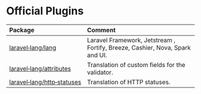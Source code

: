 # Official Plugins

| Package                                                                                   | Comment                                                                      |
|:------------------------------------------------------------------------------------------|:-----------------------------------------------------------------------------|
| [laravel&#x2011;lang/lang](https://github.com/Laravel-Lang/lang)                          | Laravel Framework, Jetstream , Fortify, Breeze, Cashier, Nova, Spark and UI. |
| [laravel&#x2011;lang/attributes](https://github.com/Laravel-Lang/attributes)              | Translation of custom fields for the validator.                              |
| [laravel&#x2011;lang/http&#x2011;statuses](https://github.com/Laravel-Lang/http-statuses) | Translation of HTTP statuses.                                                |
